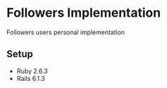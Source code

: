 # Followers Implementation

Followers users personal implementation

## Setup

* Ruby 2.6.3
* Rails 6.1.3